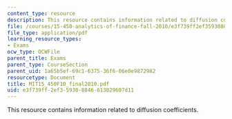 ```yaml
---
content_type: resource
description: This resource contains information related to diffusion coefficients.
file: /courses/15-450-analytics-of-finance-fall-2010/e3f739ff2ef359308846613829607d11_MIT15_450F10_final2010.pdf
file_type: application/pdf
learning_resource_types:
- Exams
ocw_type: OCWFile
parent_title: Exams
parent_type: CourseSection
parent_uid: 1a65b5ef-69c1-6375-36f6-06e0e9872982
resourcetype: Document
title: MIT15_450F10_final2010.pdf
uid: e3f739ff-2ef3-5930-8846-613829607d11
---
```

This resource contains information related to diffusion coefficients.

